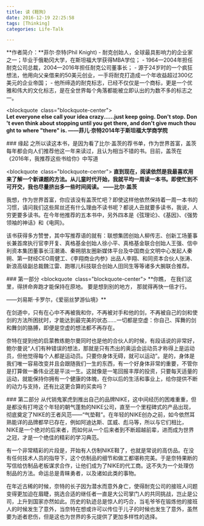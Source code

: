 ```yaml
---
title: 读《鞋狗》
date: 2016-12-19 22:25:58
tags: [Thinking]
categories: Life-Talk

---
```


**作者简介：**菲尔·奈特(Phil Knight)
- 耐克创始人，全球最具影响力的企业家之一；毕业于俄勒冈大学，在斯坦福大学获得MBA学位；
- 1964—2004年担任耐克公司总裁，2004—2016年担任耐克公司董事长；
- 源于24岁时的一个疯狂想法，他用向父亲借来的50美元创业，一手将耐克打造成一个年收益超过300亿美元的企业帝国；
- 他所缔造的耐克标志，已经不仅仅是一个商标，更是一个优雅和伟大的文化标志，是在全世界每个角落都能被立即认出的为数不多的标志之一。

<blockquote  class="blockquote-center">
**Let everyone else call your idea crazy......just keep going. Don't stop. Don't even think about stopping until you get there, and don't give much thought to where "there" is.
——菲儿·奈特2014年于斯坦福大学商学院**
</blockquote>

### 缘起
之所以读这本书，是因为看了比尔·盖茨的荐书单，作为世界首富，盖茨每年都会向人们推荐他这一年来读过，且认为相当不错的书。目前，盖茨在《2016年，我推荐这些书给你》中写道

<blockquote  class="blockquote-center">
**直到现在，阅读依然是我最喜欢用来了解一个新课题的方法。从儿童时代开始，我就平均一周读一本书。即使忙到不可开交，我也尽量挤出多一些时间阅读。
——比尔·盖茨**
</blockquote>

我想，作为世界首富，你应该没有盖茨忙吧？即使这样他依然保持着一周一本书的习惯，请问我们这些屌丝还有什么理由不读书呢？都说人丑就要多读书，我说，人穷更要多读书。在今年他推荐的五本书中，另外四本是《弦理论》、《基因》、《强势领袖的神话》和《电网》。

该书获得多方赞誉，其中写推荐语的就有：联想集团创始人柳传志、创新工场董事长兼首席执行官李开复、真格基金创始人徐小平、真格基金联合创始人王强、信中利资本集团董事长汪潮涌、秦朔朋友圈新媒体平台及中国商业文明中心发起人秦朔、第一财经CEO周健工、《李翔商业内参》出品人李翔、和同资本合伙人张涛、新浪高级副总裁魏江雷、跑哪儿科技联合创始人田同生等等诸多大腕联合推荐。

### 第一部分
<blockquote  class="blockquote-center">
**你瞧，
在我们这里，得拼命奔跑才能保持在原地。
要是想到别的地方，
那就得再快一倍才行。

——刘易斯·卡罗尔，《爱丽丝梦游仙境》**
</blockquote>

在剑道中，只有在心中不再被我和你，不再被对手和他的剑，不再被自己的剑和使剑的方法所困扰时，才能达到最完美的状态......一切都是空虚：你自己、挥舞的剑和舞剑的胳膊，即便是空虚的想法都不再存在。

奈特在提到他的启蒙教练鲍尔曼同时也是他的合伙人的时候，有段话说的非常好，鲍尔曼说“人们有种错误的想法，那就是只有杰出的奥运会运动员才称得上是运动员，但他觉得每个人都是运动员。只要你身体无碍，就可以运动”。是的，身体是我们唯一容易改变并且会跟随我们一生的东西，有一个好身体非常的重要，不管你是打算做一番伟业还是平淡一生。这就像是一笔回报丰厚的投资，只要每天适量的运动，就能保持你拥有一个健康的体魄，在你以后的生活和事业上，给你提供不断的动力与支持，还有比这更合算的买卖吗？

### 第二部分
从代销鬼冢虎到推出自己的品牌NIKE，这中间经历的困难重重，但是都没有打垮这个年轻的朝气蓬勃的NIKE公司，直至一个里程碑式的产品出现，彻底奠定了NIKE的王者风范——“气垫鞋”。在年轻的NIKE创办之前，如今依然耳熟能详的品牌都早已存在，例如阿迪达斯、匡威、彪马等，所以与它们相比，NIKE是一个绝对的后来者，而如何从一个后来者到不断超越前辈，进而成为世界之冠，才是一个绝佳的精彩的学习典范。

有一个非常精彩的片段是，开始有人仿制NIKE鞋了，也就是常说的高仿品。在没有任何技术人员的指导下，这个仿制品的细节和做工都堪称完美。于是奈特果断的写信给仿制品老板谋求合作，让他们成为了NIKE的代工商。这不失为一个处理仿制品的方法。命运总是青睐勇者，以及诸如此类的事物。

在年近古稀的时候，奈特的长子因为潜水而意外身亡，使得耐克公司的接班人问题变得更加迫在眉睫，挑选合适的继任者一直是大公司掌门人的共同挑战，岂止是公司，上升到国家亦然如此。历史的轨迹总是惊人的巧合，当毛爷爷在锻炼他的接班人的时候发生了意外，当奈特在想或许可以传位于儿子的时候也发生了意外，虽然要为逝者悲伤，但是这也为世界的多元提供了更加多样性的选择。
